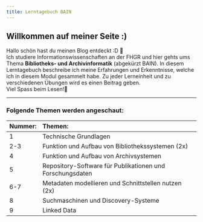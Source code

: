 ```yaml
---
title: Lerntagebuch BAIN
---
```


  
## Willkommen auf meiner Seite :)

Hallo schön hast du meinen Blog entdeckt :D 📝  
Ich studiere Informationswissenschaften an der FHGR und hier gehts ums Thema **Bibliotheks- und Archivinformatik** (abgekürzt BAIN). In diesem Lerntagebuch beschreibe ich meine Erfahrungen und Erkenntnisse, welche ich in diesem Modul gesammelt habe. Zu jeder Lerneinheit und zu verschiedenen Übungen wird es einen Beitrag geben.  
Viel Spass beim Lesen!👀

- - - -
  
### Folgende Themen werden angeschaut:  

 Nummer:| Themen:
 | :-- | :-- |
 1 | Technische Grundlagen
 2-3 | Funktion und Aufbau von Bibliothekssystemen (2x)
 4 | Funktion und Aufbau von Archivsystemen
 5 | Repository-Software für Publikationen und Forschungsdaten
6-7 | Metadaten modellieren und Schnittstellen nutzen (2x)
 8 | Suchmaschinen und Discovery-Systeme
 9 | Linked Data
